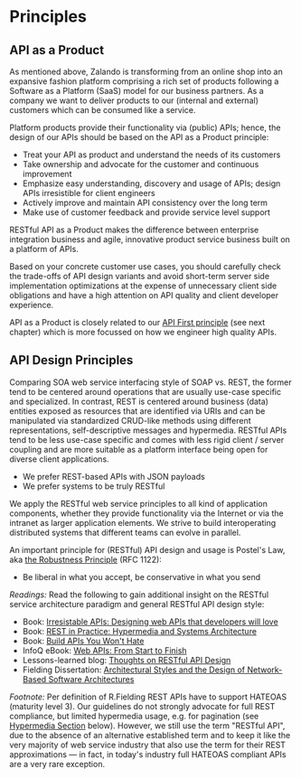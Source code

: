 # Principles

## API as a Product

As mentioned above, Zalando is transforming from an online shop into an expansive fashion platform 
comprising a rich set of products following a Software as a Platform (SaaS) model for our business partners. 
As a company we want to deliver products to our (internal and external) customers which can be consumed like a service. 

Platform products provide their functionality via (public) APIs; 
hence, the design of our APIs should be based on the API as a Product principle:

* Treat your API as product and understand the needs of its customers
* Take ownership and advocate for the customer and continuous improvement
* Emphasize easy understanding, discovery and usage of APIs; design APIs irresistible for client engineers
* Actively improve and maintain API consistency over the long term
* Make use of customer feedback and provide service level support

RESTful API as a Product makes the difference between enterprise integration business and agile, 
innovative product service business built on a platform of APIs.


Based on your concrete customer use cases, you should carefully check the trade-offs of API design variants 
and avoid short-term server side implementation optimizations at the expense of unnecessary client side 
obligations and have a high attention on API quality and client developer experience. 

API as a Product is closely related to our 
[API First principle](../general-guidelines/GeneralGuidelines.md#Must-Follow-API-First-Principle) 
(see next chapter) which is more focussed on how we engineer high quality APIs. 


## API Design Principles

Comparing SOA web service interfacing style of SOAP vs. REST,
the former tend to be centered around operations that are usually use-case specific and specialized.
In contrast, REST is centered around business (data) entities exposed as resources 
that are identified via URIs and can be manipulated via standardized CRUD-like methods 
using different representations, self-descriptive messages and hypermedia. 
RESTful APIs tend to be less use-case specific and comes with less rigid client / server coupling 
and are more suitable as a platform interface being open for diverse client applications. 

* We prefer REST-based APIs with JSON payloads
* We prefer systems to be truly RESTful

We apply the RESTful web service principles to all kind of application components, whether they provide functionality via the Internet or via the intranet as larger application elements. We strive to build interoperating distributed systems that different teams can evolve in parallel.

An important principle for (RESTful) API design and usage is Postel's Law, aka [the
Robustness Principle](http://en.wikipedia.org/wiki/Robustness_principle) (RFC 1122):

* Be liberal in what you accept, be conservative in what you send


*Readings:* Read the following to gain additional insight on the RESTful service architecture paradigm and
general RESTful API design style:

* Book: [Irresistable APIs: Designing web APIs that developers will love](https://www.amazon.de/Irresistible-APIs-Designing-that-developers/dp/1617292559)
* Book: [REST in Practice: Hypermedia and Systems
  Architecture](http://www.amazon.de/REST-Practice-Hypermedia-Systems-Architecture/dp/0596805829)
* Book: [Build APIs You Won't Hate](https://leanpub.com/build-apis-you-wont-hate)
* InfoQ eBook: [Web APIs: From Start to Finish](http://www.infoq.com/minibooks/emag-web-api)
* Lessons-learned blog: [Thoughts on RESTful API Design](http://restful-api-design.readthedocs.org/en/latest/)
* Fielding Dissertation: [Architectural Styles and the Design of Network-Based Software Architectures](http://www.ics.uci.edu/~fielding/pubs/dissertation/top.htm)

*Footnote:* 
Per definition of R.Fielding REST APIs have to support HATEOAS (maturity level 3). Our guidelines do not strongly advocate for full REST compliance, but limited hypermedia usage, e.g. for pagination (see [Hypermedia Section](../hyper-media/Hypermedia.md#Hypermedia) below). However, we still use the term "RESTful API", due to the absence of an alternative established term and to keep it like the very majority of web service industry that also use the term for their REST approximations — in fact, in today's industry full HATEOAS compliant APIs are a very rare exception.


